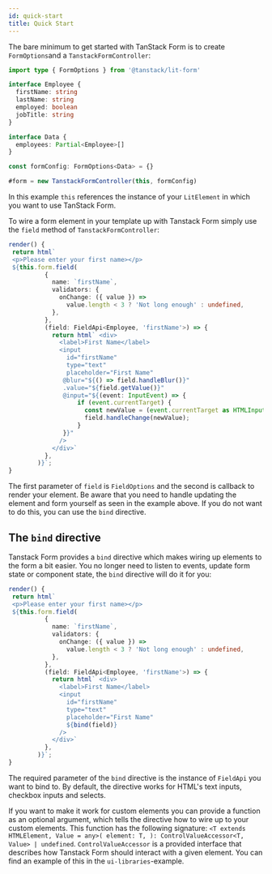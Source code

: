 ```yaml
---
id: quick-start
title: Quick Start
---
```



The bare minimum to get started with TanStack Form is to create `FormOptions`and a `TanstackFormController`:

```ts
import type { FormOptions } from '@tanstack/lit-form'

interface Employee {
  firstName: string
  lastName: string
  employed: boolean
  jobTitle: string
}

interface Data {
  employees: Partial<Employee>[]
}

const formConfig: FormOptions<Data> = {}

#form = new TanstackFormController(this, formConfig)
```

In this example `this` references the instance of your `LitElement` in which you want to use TanStack Form.

To wire a form element in your template up with Tanstack Form simply use the `field` method of `TanstackFormController`:
```ts
render() {
 return html`
 <p>Please enter your first name></p>
 ${this.form.field(
          {
            name: `firstName`,
            validators: {
              onChange: ({ value }) =>
                value.length < 3 ? 'Not long enough' : undefined,
            },
          },
          (field: FieldApi<Employee, 'firstName'>) => {
            return html` <div>
              <label>First Name</label>
              <input
                id="firstName"
                type="text"
                placeholder="First Name"
               @blur="${() => field.handleBlur()}"
               .value="${field.getValue()}"
               @input="${(event: InputEvent) => {
                   if (event.currentTarget) {
                     const newValue = (event.currentTarget as HTMLInputElement).value;
                     field.handleChange(newValue);
                   }
               }}"
              />
            </div>`
          },
        )}`;
}
```
The first parameter of `field` is `FieldOptions` and the second is callback to render your element. Be aware that you need
to handle updating the element and form yourself as seen in the example above. If you do not want to do this, you can use
the `bind` directive.

## The `bind` directive
Tanstack Form provides a `bind` directive which makes wiring up elements to the form a bit easier. You no longer need to
listen to events, update form state or component state, the `bind` directive will do it for you:
```ts
render() {
 return html`
 <p>Please enter your first name></p>
 ${this.form.field(
          {
            name: `firstName`,
            validators: {
              onChange: ({ value }) =>
                value.length < 3 ? 'Not long enough' : undefined,
            },
          },
          (field: FieldApi<Employee, 'firstName'>) => {
            return html` <div>
              <label>First Name</label>
              <input
                id="firstName"
                type="text"
                placeholder="First Name"
                ${bind(field)}
              />
            </div>`
          },
        )}`;
}
```
The required parameter of the `bind` directive is the instance of `FieldApi` you want to bind to.
By default, the directive works for HTML's text inputs, checkbox inputs and selects.

If you want to make it work for custom
elements you can provide a function as an optional argument, which tells the directive how to wire up to your custom elements.
This function has the following signature: `<T extends HTMLElement, Value = any>(
element: T,
): ControlValueAccessor<T, Value> | undefined`. `ControlValueAccessor` is a provided interface that describes how Tanstack Form
should interact with a given element. You can find an example of this in the `ui-libraries`-example.
